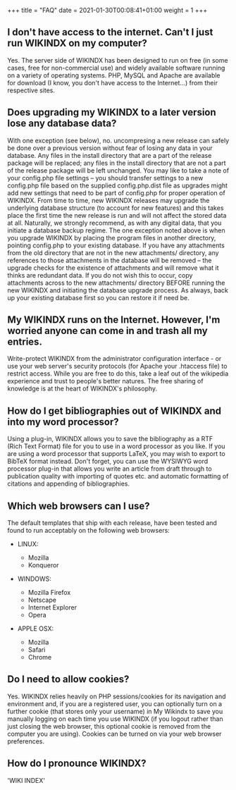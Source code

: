 +++
title = "FAQ"
date = 2021-01-30T00:08:41+01:00
weight = 1
+++


## I don't have access to the internet. Can't I just run WIKINDX on my computer?

Yes. The server side of WIKINDX has been designed to run on free (in some cases, free for non-commercial use) and widely available software running on a variety of operating systems. PHP, MySQL and Apache are available for download (I know, you don't have access to the Internet...) from their respective sites.


## Does upgrading my WIKINDX to a later version lose any database data?

With one exception (see below), no. uncompresing a new release can safely be done over a previous version without fear of losing any data in your database. Any files in the install directory that are a part of the release package will be replaced; any files in the install directory that are not a part of the release package will be left unchanged. You may like to take a note of your config.php file settings – you should transfer settings to a new config.php file based on the supplied config.php.dist file as upgrades might add new settings that need to be part of config.php for proper operation of WIKINDX. From time to time, new WIKINDX releases may upgrade the underlying database structure (to account for new features) and this takes place the first time the new release is run and will not affect the stored data at all. Naturally, we strongly recommend, as with any digital data, that you initiate a database backup regime.
The one exception noted above is when you upgrade WIKINDX by placing the program files in another directory, pointing config.php to your existing database. If you have any attachments from the old directory that are not in the new attachments/ directory, any references to those attachments in the database will be removed – the upgrade checks for the existence of attachments and will remove what it thinks are redundant data. If you do not wish this to occur, copy attachments across to the new attachments/ directory BEFORE running the new WIKINDX and initiating the database upgrade process. As always, back up your existing database first so you can restore it if need be.


## My WIKINDX runs on the Internet. However, I'm worried anyone can come in and trash all my entries.

Write-protect WIKINDX from the administrator configuration interface - or use your web server's security protocols (for Apache your .htaccess file) to restrict access. While you are free to do this, take a leaf out of the wikipedia experience and trust to people's better natures. The free sharing of knowledge is at the heart of WIKINDX's philosophy.


## How do I get bibliographies out of WIKINDX and into my word processor?

Using a plug-in, WIKINDX allows you to save the bibliography as a RTF (Rich Text Format) file for you to use in a word processor as you like. If you are using a word processor that supports LaTeX, you may wish to export to BibTeX format instead. Don't forget, you can use the WYSIWYG word processor plug-in that allows you write an article from draft through to publication quality with importing of quotes etc. and automatic formatting of citations and appending of bibliographies.


## Which web browsers can I use?

The default templates that ship with each release, have been tested and found to run acceptably on the following web browsers:

* LINUX:
  * Mozilla
  * Konqueror


* WINDOWS:
  * Mozilla Firefox
  * Netscape
  * Internet Explorer
  * Opera


* APPLE OSX:
  * Mozilla
  * Safari
  * Chrome

## Do I need to allow cookies?

Yes. WIKINDX relies heavily on PHP sessions/cookies for its navigation and environment and, if you are a registered user, you can optionally turn on a further cookie (that stores only your username) in My Wikindx to save you manually logging on each time you use WIKINDX (if you logout rather than just closing the web browser, this optional cookie is removed from the computer you are using). Cookies can be turned on via your web browser preferences.


## How do I pronounce WIKINDX?

'WIKI INDEX'
